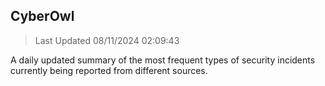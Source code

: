 ## CyberOwl 
> Last Updated 08/11/2024 02:09:43 


A daily updated summary of the most frequent types of security incidents currently being reported from different sources.

